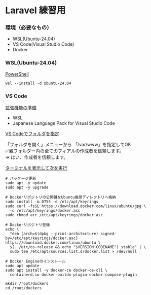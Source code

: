 # Laravel 練習用

### 環境（必要なもの）
- WSL(Ubuntu-24.04)
- VS Code(Visual Studio Code)
- Docker

### WSL(Ubuntu-24.04)
<ins>PowerShell</ins>

```
wsl --install -d Ubuntu-24.04
```

### VS Code
<ins>拡張機能の準備</ins>

- WSL
- Japanese Language Pack for Visual Studio Code

<ins>VS Codeでフォルダを指定 </ins>

「フォルダを開く」メニューから 「/var/www」を指定してOK  
✅親フォルダー内の全てのフィアルの作成者を信頼します。  
⇒ はい、作成者を信頼します。  

<ins>ターミナルを表示して次を実行</ins>
```
# パッケージ更新
sudo apt -y update
sudo apt -y upgrade

# Dockerリポジトリの公開鍵をUbuntu推奨ディレクトリへ格納
sudo install -m 0755 -d /etc/apt/keyrings
sudo curl -fsSL https://download.docker.com/linux/ubuntu/gpg \
  -o /etc/apt/keyrings/docker.asc
sudo chmod a+r /etc/apt/keyrings/docker.asc

# Dockerリポジトリ登録
echo \
  "deb [arch=$(dpkg --print-architecture) signed-by=/etc/apt/keyrings/docker.asc]  https://download.docker.com/linux/ubuntu \
  $(. /etc/os-release && echo "$VERSION_CODENAME") stable" | \
  sudo tee /etc/apt/sources.list.d/docker.list > /dev/null

# Docker Engineのインストール
sudo apt update
sudo apt install -y docker-ce docker-ce-cli \
  containerd.io docker-buildx-plugin docker-compose-plugin

mkdir /root/dockers
cd /root/dockers
```


